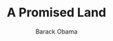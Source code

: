 ---
title: "A Promised Land"
author: "Barack Obama"
isbn: ""
isbn13: ""
rating: "5"
publisher: "Crown"
pages: "768"
publishYear: "2020"
read: "2020"
goodreads_id: "55361205"
---